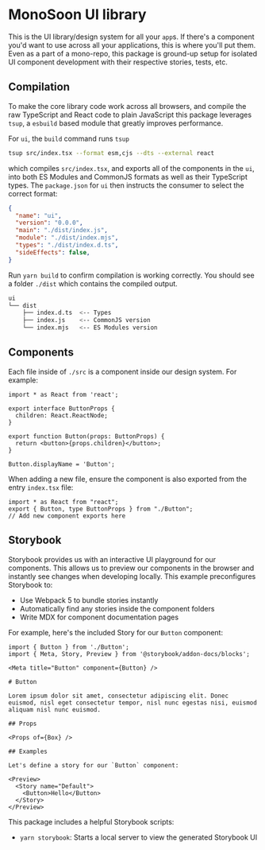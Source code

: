 # MonoSoon UI library

This is the UI library/design system for all your `app`s. If there's a  component you'd want to use across all your applications, this is where you'll put them. Even as a part of a mono-repo, this package is ground-up setup for isolated UI component development with their respective stories, tests, etc.

## Compilation
To make the core library code work across all browsers, and compile the raw TypeScript and React code to plain JavaScript this package leverages `tsup`, a `esbuild` based module that greatly improves performance.

For `ui`, the `build` command runs `tsup`

```bash
tsup src/index.tsx --format esm,cjs --dts --external react
```

which compiles `src/index.tsx`, and exports all of the components in the `ui`, into both ES Modules and CommonJS formats as well as their TypeScript types. The `package.json` for `ui` then instructs the consumer to select the correct format:

```json:ui/package.json
{
  "name": "ui",
  "version": "0.0.0",
  "main": "./dist/index.js",
  "module": "./dist/index.mjs",
  "types": "./dist/index.d.ts",
  "sideEffects": false,
}
```

Run `yarn build` to confirm compilation is working correctly. You should see a folder `./dist` which contains the compiled output.

```bash
ui
└── dist
    ├── index.d.ts  <-- Types
    ├── index.js    <-- CommonJS version
    └── index.mjs   <-- ES Modules version
```

## Components

Each file inside of `./src` is a component inside our design system. For example:

```tsx:./src/Button.tsx
import * as React from 'react';

export interface ButtonProps {
  children: React.ReactNode;
}

export function Button(props: ButtonProps) {
  return <button>{props.children}</button>;
}

Button.displayName = 'Button';
```

When adding a new file, ensure the component is also exported from the entry `index.tsx` file:

```tsx:./src/index.tsx
import * as React from "react";
export { Button, type ButtonProps } from "./Button";
// Add new component exports here
```

## Storybook

Storybook provides us with an interactive UI playground for our components. This allows us to preview our components in the browser and instantly see changes when developing locally. This example preconfigures Storybook to:

- Use Webpack 5 to bundle stories instantly
- Automatically find any stories inside the component folders
- Write MDX for component documentation pages

For example, here's the included Story for our `Button` component:

```md:./src/Button/Button.stories.mdx
import { Button } from './Button';
import { Meta, Story, Preview } from '@storybook/addon-docs/blocks';

<Meta title="Button" component={Button} />

# Button

Lorem ipsum dolor sit amet, consectetur adipiscing elit. Donec euismod, nisl eget consectetur tempor, nisl nunc egestas nisi, euismod aliquam nisl nunc euismod.

## Props

<Props of={Box} />

## Examples

Let's define a story for our `Button` component:

<Preview>
  <Story name="Default">
    <Button>Hello</Button>
  </Story>
</Preview>
```

This package includes a helpful Storybook scripts:

- `yarn storybook`: Starts a local server to view the generated Storybook UI

